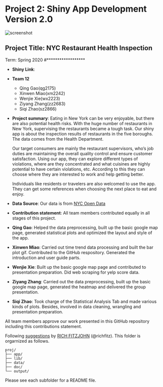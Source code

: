 # Project 2: Shiny App Development Version 2.0

![screenshot](doc/screenshot2.png)

## Project Title: NYC Restaurant Health Inspection 
Term: Spring 2020
#******************
+ **Shiny Link**: 
+ **Team 12**
	+ Qing Gao(qg2175)
	+ Xinwen Miao(xm2242)
	+ Wenjie Xie(wx2223)
	+ Ziyang Zhang(zz2683)
	+ Siqi Zhao(sz2866)

+ **Project summary**: Eating in New York can be very enjoyable, but there are also potential health risks. With the huge number of restaurants in New York, supervising the restaurants became a tough task. 
Our shiny app is about the inspection results of restaurants in the five boroughs. The data comes from the Health Department.

  Our target consumers are mainly the restaurant supervisors, who’s job duties are maintaining the overall quality   control and ensure customer satisfaction. Using our app, they can explore different types of violations, where     are they concentrated and what cuisines are highly potential to have certain violations, etc. According to this    they can choose where they  are interested to work and help getting better.

  Individuals like residents or travelers are also welcomed to use the app. They can get some references when        choosing the next place to eat and enjoy.  

+ **Data Source**: Our data is from [NYC Open Data](https://opendata.cityofnewyork.us/)
+ **Contribution statement**: 
All team members contributed equally in all stages of this project. 

 + **Qing Gao**: Helped the data preprocessing, built up the basic google map page, generated statistical plots and optimized the layout and style of the app.
 
 + **Xinwen Miao**: Carried out time trend data processing and built the bar plot gif. Contributed to the GitHub respository. Generated the introduction and user guide parts.

 + **Wenjie Xie**: Built up the basic google map page and contributed to presentation preparation. Did web scraping    for yelp score data.

 + **Ziyang Zhang**: Carried out the data preprocessing, built up the basic google map page, generated the heatmap and delivered the group presentation. 
 
 + **Siqi Zhao**: Took charge of the Statistical Analysis Tab and made various kinds of plots. Besides, involved in data cleaning, wrangling and presentation preparation.

All team members approve our work presented in this GitHub repository including this contributions statement. 





Following [suggestions](http://nicercode.github.io/blog/2013-04-05-projects/) by [RICH FITZJOHN](http://nicercode.github.io/about/#Team) (@richfitz). This folder is orgarnized as follows.

```
proj/
├── app/
├── lib/
├── data/
├── doc/
└── output/
```

Please see each subfolder for a README file.

